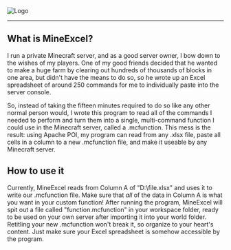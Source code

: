<img alt="Logo" src="https://i.imgur.com/jFKnHDt.png">

---

## What is MineExcel?

I run a private Minecraft server, and as a good server owner, I bow down to the wishes of my players. One of my good friends decided that he wanted to make a huge farm by clearing out hundreds of thousands of blocks in one area, but didn't have the means to do so, so he wrote up an Excel spreadsheet of around 250 commands for me to individually paste into the server console.


So, instead of taking the fifteen minutes required to do so like any other normal person would, I wrote this program to read all of the commands I needed to perform and turn them into a single, multi-command function I could use in the Minecraft server, called a .mcfunction. This mess is the result: using Apache POI, my program can read from any .xlsx file, paste all cells in a column to a new .mcfunction file, and make it useable by any Minecraft server.

## How to use it
Currently, MineExcel reads from Column A of "D:\file.xlsx" and uses it to write our .mcfunction file. Make sure that *all* of the data in Column A is what you want in your custom function! After running the program, MineExcel will spit out a file called "function.mcfunction" in your workspace folder, ready to be used on your own server after importing it into your world folder. Retitling your new .mcfunction won't break it, so organize to your heart's content. Just make sure your Excel spreadsheet is somehow accessible by the program.